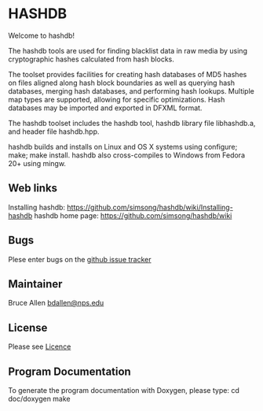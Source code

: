 HASHDB
======
Welcome to hashdb!

The hashdb tools are used for finding blacklist data in raw media
by using cryptographic hashes calculated from hash blocks.

The toolset provides facilities for creating hash databases
of MD5 hashes on files aligned along hash block boundaries as well as querying
hash databases, merging hash databases, and performing hash lookups.
Multiple map types are supported, allowing for specific optimizations.
Hash databases may be imported and exported in DFXML format.

The hashdb toolset includes the hashdb tool, hashdb library file
libhashdb.a, and header file hashdb.hpp.

hashdb builds and installs on Linux and OS X systems using
configure; make; make install.  hashdb also cross-compiles to Windows
from Fedora 20+ using mingw.

Web links
----------
Installing hashdb: https://github.com/simsong/hashdb/wiki/Installing-hashdb
hashdb home page: https://github.com/simsong/hashdb/wiki

Bugs
----
Plese enter bugs on the [github issue tracker](https://github.com/simsong/hashdb/issues?state=open)

Maintainer
----------
Bruce Allen <bdallen@nps.edu>

License
-------
Please see [Licence](https://github.com/simsong/hashdb/wiki/License)

Program Documentation
---------------------
To generate the program documentation with Doxygen, please type:
 cd doc/doxygen
 make

